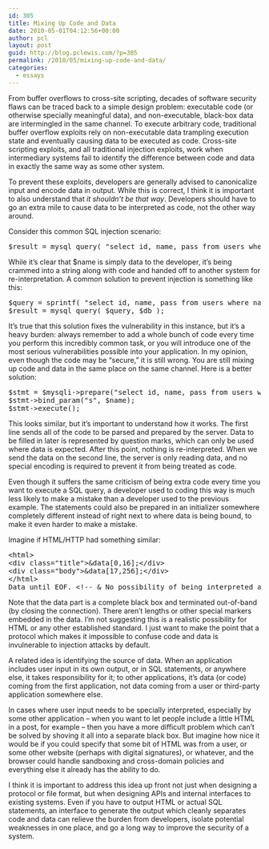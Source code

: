 ```yaml
---
id: 305
title: Mixing Up Code and Data
date: 2010-05-01T04:12:56+00:00
author: pcl
layout: post
guid: http://blog.pclewis.com/?p=305
permalink: /2010/05/mixing-up-code-and-data/
categories:
  - essays
---
```

From buffer overflows to cross-site scripting, decades of software security flaws can be traced back to a simple design problem: executable code (or otherwise specially meaningful data), and non-executable, black-box data are intermingled in the same channel. To execute arbitrary code, traditional buffer overflow exploits rely on non-executable data trampling execution state and eventually causing data to be executed as code. Cross-site scripting exploits, and all traditional injection exploits, work when intermediary systems fail to identify the difference between code and data in exactly the same way as some other system.

To prevent these exploits, developers are generally advised to canonicalize input and encode data in output. While this is correct, I think it is important to also understand that _it shouldn&#8217;t be that way_. Developers should have to go an extra mile to cause data to be interpreted as code, not the other way around.
  
<!--more-->


  
Consider this common SQL injection scenario:

<pre class="brush: php; light: true; title: ; notranslate" title="">$result = mysql_query( "select id, name, pass from users where name='$name'", $db );
</pre>

While it&#8217;s clear that $name is simply data to the developer, it&#8217;s being crammed into a string along with code and handed off to another system for re-interpretation. A common solution to prevent injection is something like this:

<pre class="brush: php; light: true; title: ; notranslate" title="">$query = sprintf( "select id, name, pass from users where name='%s' ", mysql_real_escape_string($name) );
$result = mysql_query( $query, $db );
</pre>

It&#8217;s true that this solution fixes the vulnerability in this instance, but it&#8217;s a heavy burden: always remember to add a whole bunch of code every time you perform this incredibly common task, or you will introduce one of the most serious vulnerabilities possible into your application. In my opinion, even though the code may be &#8220;secure,&#8221; it is still wrong. You are still mixing up code and data in the same place on the same channel. Here is a better solution:

<pre class="brush: php; light: true; title: ; notranslate" title="">$stmt = $mysqli-&gt;prepare("select id, name, pass from users where name=?");
$stmt-&gt;bind_param("s", $name);
$stmt-&gt;execute();
</pre>

This looks similar, but it&#8217;s important to understand how it works. The first line sends all of the code to be parsed and prepared by the server. Data to be filled in later is represented by question marks, which can only be used where data is expected. After this point, nothing is re-interpreted. When we send the data on the second line, the server is only reading data, and no special encoding is required to prevent it from being treated as code.

Even though it suffers the same criticism of being extra code every time you want to execute a SQL query, a developer used to coding this way is much less likely to make a mistake than a developer used to the previous example. The statements could also be prepared in an initializer somewhere completely different instead of right next to where data is being bound, to make it even harder to make a mistake.

Imagine if HTML/HTTP had something similar:

<pre class="brush: xml; light: true; title: ; notranslate" title="">&lt;html&gt;
&lt;div class="title"&gt;&data[0,16];&lt;/div&gt;
&lt;div class="body"&gt;&data[17,256];&lt;/div&gt;
&lt;/html&gt;
Data until EOF. &lt;!-- &amp; No possibility of being interpreted as html. &lt;script&gt;alert(1);&lt;/script&gt;
</pre>

Note that the data part is a complete black box and terminated out-of-band (by closing the connection). There aren&#8217;t lengths or other special markers embedded in the data. I&#8217;m not suggesting this is a realistic possibility for HTML or any other established standard. I just want to make the point that a protocol which makes it impossible to confuse code and data is invulnerable to injection attacks by default.

A related idea is identifying the source of data. When an application includes user input in its own output, or in SQL statements, or anywhere else, it takes responsibility for it; to other applications, it&#8217;s data (or code) coming from the first application, not data coming from a user or third-party application somewhere else.

In cases where user input needs to be specially interpreted, especially by some other application &#8211; when you want to let people include a little HTML in a post, for example &#8211; then you have a more difficult problem which can&#8217;t be solved by shoving it all into a separate black box. But imagine how nice it would be if you could specify that some bit of HTML was from a user, or some other website (perhaps with digital signatures), or whatever, and the browser could handle sandboxing and cross-domain policies and everything else it already has the ability to do.

I think it is important to address this idea up front not just when designing a protocol or file format, but when designing APIs and internal interfaces to existing systems. Even if you have to output HTML or actual SQL statements, an interface to generate the output which cleanly separates code and data can relieve the burden from developers, isolate potential weaknesses in one place, and go a long way to improve the security of a system.